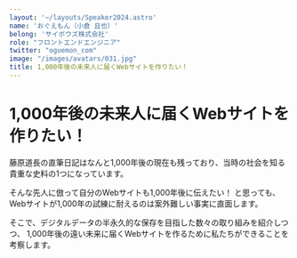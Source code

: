 ```yaml
---
layout: '~/layouts/Speaker2024.astro'
name: 'おぐえもん（小倉 且也）'
belong: 'サイボウズ株式会社'
role: "フロントエンドエンジニア"
twitter: "oguemon_com"
image: "/images/avatars/031.jpg"
title: 1,000年後の未来人に届くWebサイトを作りたい！
---
```


# 1,000年後の未来人に届くWebサイトを作りたい！

藤原道長の直筆日記はなんと1,000年後の現在も残っており、当時の社会を知る貴重な史料の1つになっています。

そんな先人に倣って自分のWebサイトも1,000年後に伝えたい！
と思っても、Webサイトが1,000年の試練に耐えるのは案外難しい事実に直面します。

そこで、デジタルデータの半永久的な保存を目指した数々の取り組みを紹介しつつ、
1,000年後の遠い未来に届くWebサイトを作るために私たちができることを考察します。
